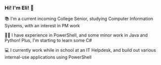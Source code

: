 ### Hi! I'm Eli! 👋

📚 I'm a current incoming College Senior, studying Computer Information Systems, with an interest in PM work

👨‍💻 I have experience in PowerShell, and some minor work in Java and Python! Plus, I'm starting to learn some C#

💻 I currently work while in school at an IT Helpdesk, and build out various internal-use applications using PowerShell


<!--
**eliweitzman/eliweitzman** is a ✨ _special_ ✨ repository because its `README.md` (this file) appears on your GitHub profile.

Here are some ideas to get you started:

- 🔭 I’m currently working on ...
- 🌱 I’m currently learning ...
- 👯 I’m looking to collaborate on ...
- 🤔 I’m looking for help with ...
- 💬 Ask me about ...
- 📫 How to reach me: ...
- 😄 Pronouns: ...
- ⚡ Fun fact: ...
-->
